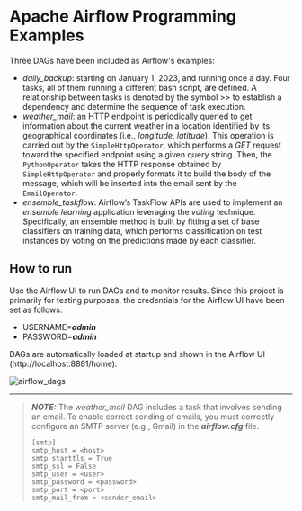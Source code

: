 # Apache Airflow Programming Examples

Three DAGs have been included as Airflow's examples:

- _daily_backup_: starting on January 1, 2023, and running once a day. 
Four tasks, all of them running a different bash script, are defined. A relationship between tasks
 is denoted by the symbol >> to establish a dependency and determine the sequence of task execution.
- _weather_mail_: an HTTP endpoint is periodically queried to get information about the current weather in a location identified by its geographical coordinates (i.e., *longitude*, *latitude*).
This operation is carried out by the ``SimpleHttpOperator``, which performs a *GET* request toward the specified endpoint using a given query
string. Then, the ``PythonOperator`` takes the HTTP response obtained by
``SimpleHttpOperator`` and properly formats it to build the body of the
message, which will be inserted into the email sent by the ``EmailOperator``.
- _ensemble_taskflow_: Airflow’s TaskFlow APIs are used to implement an *ensemble learning* application leveraging the *voting* technique. Specifically, an ensemble method is built by fitting a set of base classifiers on training data, which performs classification on test instances by voting on the predictions made by each classifier.

## How to run

Use the Airflow UI to run DAGs and to monitor results. Since this project is primarily for testing purposes,
the credentials for the Airflow UI have been set as follows: 
- USERNAME=_**admin**_
- PASSWORD=_**admin**_

DAGs are automatically loaded at startup and shown in the Airflow UI (http://localhost:8881/home):

![airflow_dags](../../docs/assets/img/airflow_dags.png)

--- 

> **_NOTE:_**  The _weather_mail_ DAG includes a task 
> that involves sending an email. To enable correct sending of emails, 
> you must correctly configure an SMTP server (e.g., Gmail) in the _**airflow.cfg**_ file. 
> ````
> [smtp]
> smtp_host = <host>
> smtp_starttls = True
> smtp_ssl = False
> smtp_user = <user>
> smtp_password = <password>
> smtp_port = <port>
> smtp_mail_from = <sender_email>
> ````
